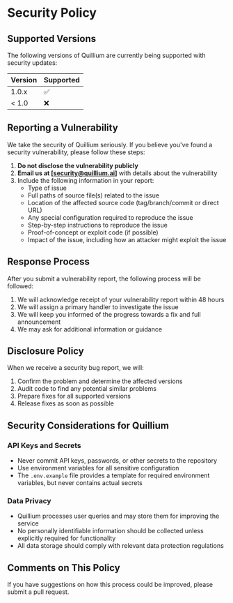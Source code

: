 # Security Policy

## Supported Versions

The following versions of Quillium are currently being supported with security updates:

| Version | Supported          |
| ------- | ------------------ |
| 1.0.x   | :white_check_mark: |
| < 1.0   | :x:                |

## Reporting a Vulnerability

We take the security of Quillium seriously. If you believe you've found a security vulnerability, please follow these steps:

1. **Do not disclose the vulnerability publicly**
2. **Email us at [security@quillium.ai]** with details about the vulnerability
3. Include the following information in your report:
   - Type of issue
   - Full paths of source file(s) related to the issue
   - Location of the affected source code (tag/branch/commit or direct URL)
   - Any special configuration required to reproduce the issue
   - Step-by-step instructions to reproduce the issue
   - Proof-of-concept or exploit code (if possible)
   - Impact of the issue, including how an attacker might exploit the issue

## Response Process

After you submit a vulnerability report, the following process will be followed:

1. We will acknowledge receipt of your vulnerability report within 48 hours
2. We will assign a primary handler to investigate the issue
3. We will keep you informed of the progress towards a fix and full announcement
4. We may ask for additional information or guidance

## Disclosure Policy

When we receive a security bug report, we will:

1. Confirm the problem and determine the affected versions
2. Audit code to find any potential similar problems
3. Prepare fixes for all supported versions
4. Release fixes as soon as possible

## Security Considerations for Quillium

### API Keys and Secrets

- Never commit API keys, passwords, or other secrets to the repository
- Use environment variables for all sensitive configuration
- The `.env.example` file provides a template for required environment variables, but never contains actual secrets

### Data Privacy

- Quillium processes user queries and may store them for improving the service
- No personally identifiable information should be collected unless explicitly required for functionality
- All data storage should comply with relevant data protection regulations

## Comments on This Policy

If you have suggestions on how this process could be improved, please submit a pull request.
